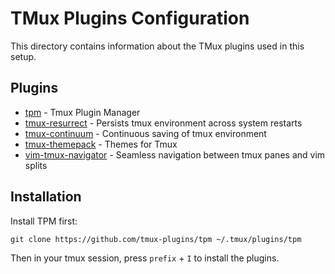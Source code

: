 # TMux Plugins Configuration

This directory contains information about the TMux plugins used in this setup.

## Plugins
- [tpm](https://github.com/tmux-plugins/tpm) - Tmux Plugin Manager
- [tmux-resurrect](https://github.com/tmux-plugins/tmux-resurrect) - Persists tmux environment across system restarts
- [tmux-continuum](https://github.com/tmux-plugins/tmux-continuum) - Continuous saving of tmux environment
- [tmux-themepack](https://github.com/jimeh/tmux-themepack) - Themes for Tmux
- [vim-tmux-navigator](https://github.com/christoomey/vim-tmux-navigator) - Seamless navigation between tmux panes and vim splits

## Installation
Install TPM first:
```
git clone https://github.com/tmux-plugins/tpm ~/.tmux/plugins/tpm
```

Then in your tmux session, press `prefix` + `I` to install the plugins.
